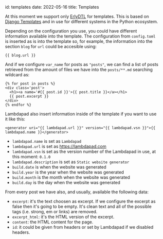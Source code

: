 id: templates
date: 2022-05-16
title: Templates

[ED]: https://github.com/erlydtl/erlydtl
[DT]: https://docs.djangoproject.com/en/3.1/topics/templates

At this moment we support only [ErlyDTL][ED] for templates. This is based on [Django Templates][DT] and in use for different systems in the Python ecosystem.

Depending on the configuration you use, you could have different information available into the template. The configuration from `config.toml` is inserted as is into the template so, for example, the information into the section `blog` for `url` could be accesible using:

```htmldjango
{{ blog.url }}
```

And if we configure `var_name` for posts as `"posts"`, we can find a list of posts retrieved from the amount of files we have into the `posts/**.md` searching wildcard as:

```htmldjango
{% for post in posts %}
<div class='post'>
  <h1><a name='#{{ post.id }}'>{{ post.title }}</a></h1>
  {{ post.excerpt }}
</div>
{% endfor %}
```

Lambdapad also insert information inside of the template if you want to use it like this:

```htmldjango
<generator uri="{{ lambdapad.url }}" version="{{ lambdapad.vsn }}">{{ lambdapad.name }}</generator>
```

- `lambdapad.name` is set as `Lambdapad`
- `lambdapad.url` is set as https://lambdapad.com
- `lambdapad.vsn` is set as the version number of the Lambdapad in use, at this moment: `0.1.0`
- `lambdapad.description` is set as `Static website generator`
- `build.date` is when the website was generated
- `build.year` is the year when the website was generated
- `build.month` is the month when the website was generated
- `build.day` is the day when the website was generated

From every post we have also, and usually, available the following data:

- `excerpt`: it's the text choosen as excerpt. If we configure the excerpt as false then it's going to be empty. It's clean text and all of the possible tags (i.e. strong, em or links) are removed.
- `excerpt_html`: it's the HTML version of the excerpt.
- `content`: the HTML content for the page.
- `id`: it could be given from headers or set by Lambdapad if we disabled headers.
